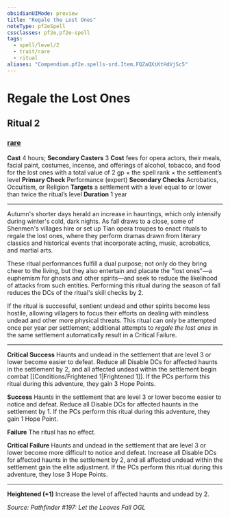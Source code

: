 ```yaml
---
obsidianUIMode: preview
title: "Regale the Lost Ones"
noteType: pf2eSpell
cssclasses: pf2e,pf2e-spell
tags:
  - spell/level/2
  - trait/rare
  - ritual
aliases: "Compendium.pf2e.spells-srd.Item.FQZaQXiKtHdVjSc5" 
---
```

# Regale the Lost Ones   
## Ritual 2
### [rare](rare "Rare Rarity Trait")

**Cast** 4 hours; **Secondary Casters** 3
**Cost** fees for opera actors, their meals, facial paint, costumes, incense, and offerings of alcohol, tobacco, and food for the lost ones with a total value of 2 gp × the spell rank × the settlement’s level
**Primary Check** Performance (expert)
**Secondary Checks** Acrobatics, Occultism, or Religion
**Targets** a settlement with a level equal to or lower than twice the ritual’s level
**Duration** 1 year
* * * 
Autumn's shorter days herald an increase in hauntings, which only intensify during winter's cold, dark nights. As fall draws to a close, some of Shenmen's villages hire or set up Tian opera troupes to enact rituals to regale the lost ones, where they perform dramas drawn from literary classics and historical events that incorporate acting, music, acrobatics, and martial arts.

These ritual performances fulfill a dual purpose; not only do they bring cheer to the living, but they also entertain and placate the "lost ones"—a euphemism for ghosts and other spirits—and seek to reduce the likelihood of attacks from such entities. Performing this ritual during the season of fall reduces the DCs of the ritual's skill checks by 2.

If the ritual is successful, sentient undead and other spirits become less hostile, allowing villagers to focus their efforts on dealing with mindless undead and other more physical threats. This ritual can only be attempted once per year per settlement; additional attempts to _regale the lost ones_ in the same settlement automatically result in a Critical Failure.

* * *

**Critical Success** Haunts and undead in the settlement that are level 3 or lower become easier to defeat. Reduce all Disable DCs for affected haunts in the settlement by 2, and all affected undead within the settlement begin combat [[Conditions/Frightened 1|Frightened 1]]. If the PCs perform this ritual during this adventure, they gain 3 Hope Points.

**Success** Haunts in the settlement that are level 3 or lower become easier to notice and defeat. Reduce all Disable DCs for affected haunts in the settlement by 1. If the PCs perform this ritual during this adventure, they gain 1 Hope Point.

**Failure** The ritual has no effect.

**Critical Failure** Haunts and undead in the settlement that are level 3 or lower become more difficult to notice and defeat. Increase all Disable DCs for affected haunts in the settlement by 2, and all affected undead within the settlement gain the elite adjustment. If the PCs perform this ritual during this adventure, they lose 3 Hope Points.

* * *

**Heightened (+1)** Increase the level of affected haunts and undead by 2.

*Source: Pathfinder #197: Let the Leaves Fall*
*OGL*
